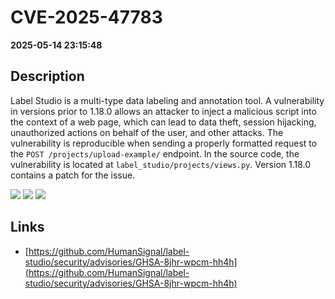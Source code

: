 # CVE-2025-47783

**2025-05-14 23:15:48**

## Description
Label Studio is a multi-type data labeling and annotation tool. A vulnerability in versions prior to 1.18.0 allows an attacker to inject a malicious script into the context of a web page, which can lead to data theft, session hijacking, unauthorized actions on behalf of the user, and other attacks. The vulnerability is reproducible when sending a properly formatted request to the `POST /projects/upload-example/` endpoint. In the source code, the vulnerability is located at `label_studio/projects/views.py`. Version 1.18.0 contains a patch for the issue.

![](https://img.shields.io/static/v1?label=Score&message=7.6&color=red)
![](https://img.shields.io/static/v1?label=Severity&message=HIGH&color=red)
![](https://img.shields.io/static/v1?label=CWE&message=XSS&color=green)

## Links
- [https://github.com/HumanSignal/label-studio/security/advisories/GHSA-8jhr-wpcm-hh4h](https://github.com/HumanSignal/label-studio/security/advisories/GHSA-8jhr-wpcm-hh4h)
